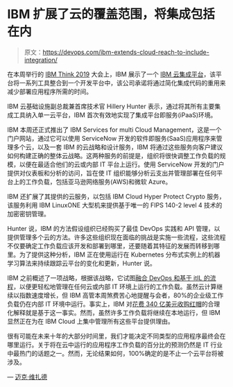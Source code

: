# IBM 扩展了云的覆盖范围，将集成包括在内

> 原文：<https://devops.com/ibm-extends-cloud-reach-to-include-integration/>

在本周举行的 [IBM Think 2019](https://www.ibm.com/events/think/) 大会上，IBM 展示了一个 [IBM 云集成平台](https://newsroom.ibm.com/2019-02-12-IBM-Unveils-New-Offerings-for-Faster-and-More-Secured-Path-to-Hybrid-Cloud)，该平台将一系列工具整合到一个开发平台中，该公司承诺将通过简化集成代码的重用来减少部署应用程序所需的时间。

IBM 云基础设施副总裁兼首席技术官 Hillery Hunter 表示，通过将其所有主要集成工具纳入单一云平台，IBM 首次有效地实现了集成平台即服务(iPaaS)环境。

IBM 本周还正式推出了 IBM Services for multi Cloud Management，这是一个门户网站，通过它可以使用 ServiceNow 开发的软件即服务(SaaS)应用程序来管理多个云，以及一套 IBM 的云战略和设计服务，IBM 将通过这些服务向客户建议如何构建正确的整体云战略。这两种服务的前提是，组织将很快调整工作负载的规模，以便在最适合他们的云或内部 IT 平台上运行。使用 ServiceNow 开发的门户提供对仪表板和分析的访问，旨在使 IT 组织能够分析云支出并管理部署在任何平台上的工作负载，包括亚马逊网络服务(AWS)和微软 Azure。

IBM 还扩展了其提供的云服务，以包括 IBM Cloud Hyper Protect Crypto 服务，该服务利用 IBM LinuxONE 大型机来提供基于唯一的 FIPS 140-2 level 4 技术的加密密钥管理。

Hunter 说，IBM 的方法假设组织已经购买了最佳 DevOps 实践和 API 管理，以提供管理多个云的方法。许多这些组织现在面临的挑战是实施一些流程，这些流程不仅要确定工作负载应该开发和部署到哪里，还要随着其特征的发展而转移到哪里。为了提供这种分析，IBM 正在使用运行在 Kubernetes 分布式实例上的机器学习算法来持续跟踪云平台的变化和更新，Hunter 说。

IBM 之前概述了一项战略，根据该战略，它试图[融合 DevOps 和基于 itIL 的流程](https://devops.com/ibm-allies-with-servicenow-to-bridge-devops-divide-with-itil/)，以便更轻松地管理在任何云或内部 IT 环境上运行的工作负载。虽然云计算继续以指数速度增长，但 IBM 高管本周煞费苦心地提醒与会者，80%的企业级工作负载仍在内部 IT 环境中运行。事实上，IBM 对[花费 340 亿美元收购红帽](https://devops.com/ibm-acquires-red-hat-to-create-devops-behemoth/)的合理化解释就是基于这一事实。然而，虽然许多工作负载将继续在本地运行，但 IBM 显然正在为在 IBM Cloud 上集中管理所有这些平台提供理由。

很有可能在未来十年的大部分时间里，我们才能决定不同类型的应用程序最终会在哪里运行。关于将在云中运行的应用程序工作负载的百分比的预测仍然是 IT 行业中最热门的话题之一。然而，无论结果如何，100%确定的是不止一个云平台将被涉及。

— [迈克·维扎德](https://devops.com/author/mike-vizard/)
